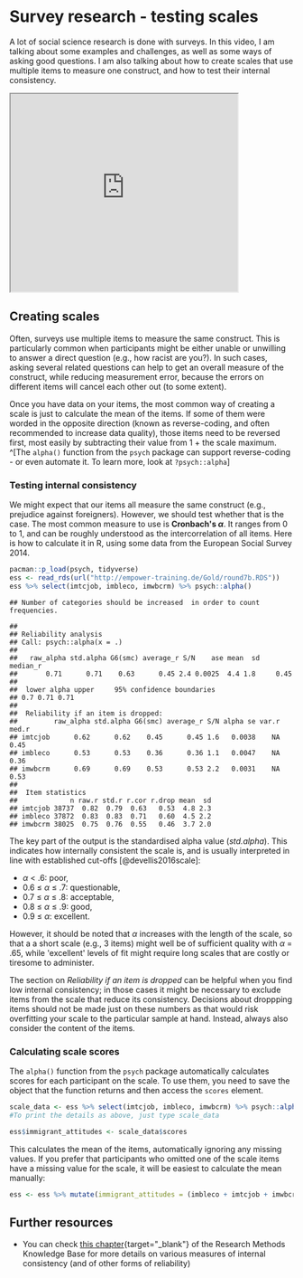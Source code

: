 # Survey research - testing scales

A lot of social science research is done with surveys. In this video, I am talking about some examples and challenges, as well as some ways of asking good questions. I am also talking about how to create scales that use multiple items to measure one construct, and how to test their internal consistency.

<iframe src=" https://www.youtube.com/embed/fCbgi0KfWZc?rel=0&modestbranding=1&loop=1&playlist=fCbgi0KfWZc " allowfullscreen width=80% height=350></iframe>

## Creating scales

Often, surveys use multiple items to measure the same construct. This is particularly common when participants might be either unable or unwilling to answer a direct question (e.g., how racist are you?). In such cases, asking several related questions can help to get an overall measure of the construct, while reducing measurement error, because the errors on different items will cancel each other out (to some extent).

Once you have data on your items, the most common way of creating a scale is just to calculate the mean of the items. If some of them were worded in the opposite direction (known as reverse-coding, and often recommended to increase data quality), those items need to be reversed first, most easily by subtracting their value from 1 + the scale maximum. ^[The `alpha()` function from the `psych` package can support reverse-coding - or even automate it. To learn more, look at `?psych::alpha`]

### Testing internal consistency

We might expect that our items all measure the same construct (e.g., prejudice against foreigners). However, we should test whether that is the case. The most common measure to use is **Cronbach's $\alpha$**. It ranges from 0 to 1, and can be roughly understood as the intercorrelation of all items. Here is how to calculate it in R, using some data from the European Social Survey 2014.


```r
pacman::p_load(psych, tidyverse)
ess <- read_rds(url("http://empower-training.de/Gold/round7b.RDS"))
ess %>% select(imtcjob, imbleco, imwbcrm) %>% psych::alpha()
```

```
## Number of categories should be increased  in order to count frequencies.
```

```
## 
## Reliability analysis   
## Call: psych::alpha(x = .)
## 
##   raw_alpha std.alpha G6(smc) average_r S/N    ase mean  sd median_r
##       0.71      0.71    0.63      0.45 2.4 0.0025  4.4 1.8     0.45
## 
##  lower alpha upper     95% confidence boundaries
## 0.7 0.71 0.71 
## 
##  Reliability if an item is dropped:
##         raw_alpha std.alpha G6(smc) average_r S/N alpha se var.r med.r
## imtcjob      0.62      0.62    0.45      0.45 1.6   0.0038    NA  0.45
## imbleco      0.53      0.53    0.36      0.36 1.1   0.0047    NA  0.36
## imwbcrm      0.69      0.69    0.53      0.53 2.2   0.0031    NA  0.53
## 
##  Item statistics 
##             n raw.r std.r r.cor r.drop mean  sd
## imtcjob 38737  0.82  0.79  0.63   0.53  4.8 2.3
## imbleco 37872  0.83  0.83  0.71   0.60  4.5 2.2
## imwbcrm 38025  0.75  0.76  0.55   0.46  3.7 2.0
```

The key part of the output is the standardised alpha value (*std.alpha*). This indicates how internally consistent the scale is, and is usually interpreted in line with established cut-offs [@devellis2016scale]:

* $\alpha$ < .6:  poor,  
* 0.6 &le; $\alpha$ &le; .7:  questionable,
* 0.7 &le; $\alpha$ &le; .8:  acceptable,
* 0.8 &le; $\alpha$ &le; .9:  good,
* 0.9 &le; $\alpha$:  excellent.

However, it should be noted that $\alpha$ increases with the length of the scale, so that a a short scale (e.g., 3 items) might well be of sufficient quality with $\alpha$ = .65, while 'excellent' levels of fit might require long scales that are costly or tiresome to administer.

The section on *Reliability if an item is dropped* can be helpful when you find low internal consistency; in those cases it might be necessary to exclude items from the scale that reduce its consistency. Decisions about droppping items should not be made just on these numbers as that would risk overfitting your scale to the particular sample at hand. Instead, always also consider the content of the items.

### Calculating scale scores

The `alpha()` function from the `psych` package automatically calculates scores for each participant on the scale. To use them, you need to save the object that the function returns and then access the `scores` element.


```r
scale_data <- ess %>% select(imtcjob, imbleco, imwbcrm) %>% psych::alpha()
#To print the details as above, just type scale_data

ess$immigrant_attitudes <- scale_data$scores
```

This calculates the mean of the items, automatically ignoring any missing values. If you prefer that participants who omitted one of the scale items have a missing value for the scale, it will be easiest to calculate the mean manually:


```r
ess <- ess %>% mutate(immigrant_attitudes = (imbleco + imtcjob + imwbcrm)/3)
```


## Further resources

* You can check [this chapter](https://socialresearchmethods.net/kb/types-of-reliability/#internal-consistency-reliability){target="_blank"} of the Research Methods Knowledge Base for more details on various measures of internal consistency (and of other forms of reliability)

